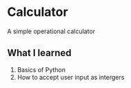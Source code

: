 # Calculator
A simple operational calculator

## What I learned
1. Basics of Python
2. How to accept user input as intergers
